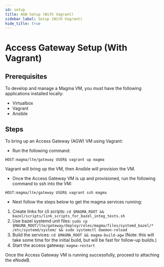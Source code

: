 ```yaml
---
id: setup
title: AGW Setup (With Vagrant)
sidebar_label: Setup (With Vagrant)
hide_title: true
---
```


# Access Gateway Setup (With Vagrant)

## Prerequisites

To develop and manage a Magma VM, you must have the following applications installed locally:

- Virtualbox
- Vagrant
- Ansible

## Steps

To bring up an Access Gateway (AGW) VM using Vagrant:

- Run the following command:

``HOST:magma/lte/gateway USER$ vagrant up magma``

Vagrant will bring up the VM, then Ansible will provision the VM.

- Once the Access Gateway VM is up and provisioned, run the following command to ssh into the VM:

``HOST:magma/lte/gateway USER$ vagrant ssh magma``

- Next follow the steps below to get the magma services running:

1. Create links for cli scripts: `cd $MAGMA_ROOT && bazel/scripts/link_scripts_for_bazel_integ_tests.sh`
2. Use bazel systemd unit files: `sudo cp $MAGMA_ROOT/lte/gateway/deploy/roles/magma/files/systemd_bazel/* /etc/systemd/system/ && sudo systemctl daemon-reload`
3. Build the services: `cd $MAGMA_ROOT && magma-build-agw` (Note: this will take some time for the initial build, but will be fast for follow-up builds.)
4. Start the access gateway: `magma-restart`

Once the Access Gateway VM is running successfully, proceed to attaching the eNodeB.
